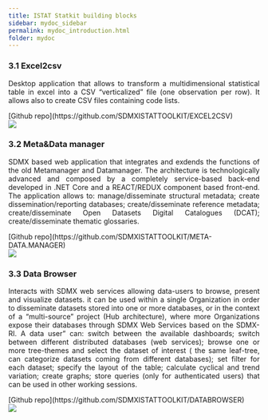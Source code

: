 ```yaml
---
title: ISTAT Statkit building blocks
sidebar: mydoc_sidebar
permalink: mydoc_introduction.html
folder: mydoc
---
```


### 3.1 Excel2csv
<p style="text-align:justify;">Desktop application that allows to transform a multidimensional statistical table in excel into a CSV “verticalized” file (one observation per row). It allows also to create CSV files containing code lists.</p>
[Github repo](https://github.com/SDMXISTATTOOLKIT/EXCEL2CSV)<br>
<img src="./images/Excel2csv.png"> <br>

### 3.2 Meta&Data manager
<p style="text-align:justify;">SDMX based web application that integrates and exdends the functions of the old Metamanager and Datamanager. The architecture is technologically advanced and composed by a completely service-based back-end developed in .NET Core and a REACT/REDUX component based front-end. The application allows to: manage/disseminate structural metadata; create dissemination/reporting databases; create/disseminate reference metadata; create/disseminate Open Datasets Digital Catalogues (DCAT); create/disseminate thematic glossaries. </p>
[Github repo](https://github.com/SDMXISTATTOOLKIT/META-DATA.MANAGER)<br>
<img src="./images/MDM_Schema.png"> <br>

### 3.3 Data Browser
<p style="text-align:justify;">Interacts with SDMX web services allowing data-users to browse, present and visualize datasets. it can be used within a single Organization in order to disseminate datasets stored into one or more databases, or in the context of a “multi-source” project (Hub architecture), where more Organizations expose their databases through SDMX Web Services based on the SDMX-RI. A data user” can: switch between the available dashboards; switch between different distributed databases (web services); browse one or more tree-themes and select the dataset of interest ( the same leaf-tree, can categorize datasets coming from different databases); set filter for each dataset; specify the layout of the table; calculate cyclical and trend variation; create graphs; store queries (only for authenticated users) that can be used in other working sessions.</p>
[Github repo](https://github.com/SDMXISTATTOOLKIT/DATABROWSER)<br>
<img src="./images/DB_Schema.png"> <br>
